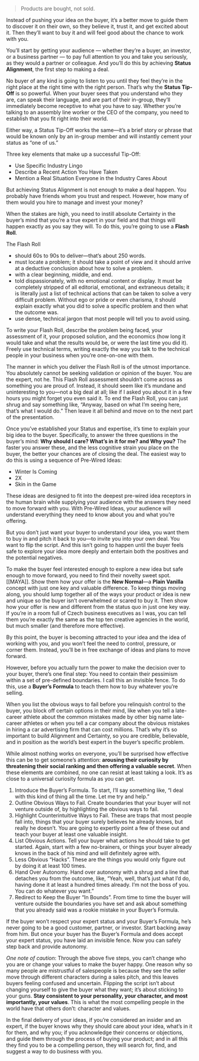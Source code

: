 > Products are bought, not sold.

Instead of pushing your idea on the buyer, it’s a better move to guide them to discover it on their own, so they believe it, trust it, and get excited about it. Then they’ll want to buy it and will feel good about the chance to work with you.

You’ll start by getting your audience — whether they’re a buyer, an investor, or a business partner — to pay full attention to you and take you seriously, as they would a partner or colleague. And you’ll do this by achieving **Status Alignment**, the first step to making a deal.

No buyer of any kind is going to listen to you until they feel they’re in the right place at the right time with the right person. That’s why the **Status Tip-Off** is so powerful. When your buyer sees that you understand who they are, can speak their language, and are part of their in-group, they’ll immediately become receptive to what you have to say. Whether you’re talking to an assembly line worker or the CEO of the company, you need to establish that you fit right into their world.

Either way, a Status Tip-Off works the same—it’s a brief story or phrase that would be known only by an in-group member and will instantly cement your status as “one of us.”

Three key elements that make up a successful Tip-Off: 
- Use Specific Industry Lingo
- Describe a Recent Action You Have Taken
- Mention a Real Situation Everyone in the Industry Cares About

But achieving Status Alignment is not enough to make a deal happen. You probably have friends whom you trust and respect. However, how many of them would you hire to manage and invest your money?

When the stakes are high, you need to instill absolute Certainty in the buyer’s mind that you’re a true expert in your field and that things will happen exactly as you say they will. To do this, you’re going to use a **Flash Roll**.

The Flash Roll
- should 60s to 90s to deliver—that’s about 250 words. 
- must locate a problem; it should take a point of view and it should arrive at a deductive conclusion about how to solve a problem. 
- with a clear beginning, middle, and end. 
- told dispassionately, with no emotional content or display. It must be completely stripped of all editorial, emotional, and extraneous details; it is literally just a list of technical actions that can be taken to solve a very difficult problem. Without ego or pride or even charisma, it should explain exactly what you did to solve a specific problem and then what the outcome was. 
- use dense, technical jargon that most people will tell you to avoid using. 

To write your Flash Roll, describe the problem being faced, your assessment of it, your proposed solution, and the economics (how long it would take and what the results would be, or were the last time you did it). Freely use technical terms, writing exactly the way you talk to the technical people in your business when you’re one-on-one with them. 

The manner in which you deliver the Flash Roll is of the utmost importance. You absolutely cannot be seeking validation or opinion of the buyer. You are the expert, not he. This Flash Roll assessment shouldn’t come across as something you are proud of. Instead, it should seem like it’s mundane and uninteresting to you—not a big deal at all; like if I asked you about it in a few hours you might forget you even said it. To end the Flash Roll, you can just shrug and say something like, “Anyway, based on what I’m seeing here, that’s what I would do.” Then leave it all behind and move on to the next part of the presentation.

Once you’ve established your Status and expertise, it’s time to explain your big idea to the buyer. Specifically, to answer the three questions in the buyer’s mind: **Why should I care? What’s in it for me? and Why you?** The faster you answer these, and the less cognitive strain you place on the buyer, the better your chances are of closing the deal. The easiest way to do this is using a sequence of Pre-Wired Ideas:
- Winter Is Coming
- 2X
- Skin in the Game

These ideas are designed to fit into the deepest pre-wired idea receptors in the human brain while supplying your audience with the answers they need to move forward with you. With Pre-Wired Ideas, your audience will understand everything they need to know about you and what you’re offering.

But you don’t just want your buyer to understand your idea, you want them to buy in and pitch it back to you—to invite you into your own deal. You want to flip the script. And this isn’t going to happen until the buyer feels safe to explore your idea more deeply and entertain both the positives and the potential negatives.

To make the buyer feel interested enough to explore a new idea but safe enough to move forward, you need to find their novelty sweet spot. [[MAYA]]. Show them how your offer is the **New Normal**—a **Plain Vanilla** concept with just one key and valuable difference. To keep things moving along, you should lump together all of the ways your product or idea is new and unique so the buyer isn’t overwhelmed or scared to buy it. Then show how your offer is new and different from the status quo in just one key way. If you’re in a room full of Czech business executives as I was, you can tell them you’re exactly the same as the top ten creative agencies in the world, but much smaller (and therefore more effective).

By this point, the buyer is becoming attracted to your idea and the idea of working with you, and you won’t feel the need to control, pressure, or corner them. Instead, you’ll be in free exchange of ideas and plans to move forward.

However, before you actually turn the power to make the decision over to your buyer, there’s one final step: You need to contain their pessimism within a set of pre-defined boundaries. I call this an invisible fence. To do this, use a **Buyer’s Formula** to teach them how to buy whatever you’re selling.

When you list the obvious ways to fail before you relinquish control to the buyer, you block off certain options in their mind, like when you tell a late-career athlete about the common mistakes made by other big name late-career athletes or when you tell a car company about the obvious mistakes in hiring a car advertising firm that can cost millions. That’s why it’s so important to build Alignment and Certainty, so you are credible, believable, and in position as the world’s best expert in the buyer’s specific problem.

While almost nothing works on everyone, you’ll be surprised how effective this can be to get someone’s attention: **arousing their curiosity by threatening their social ranking and then offering a valuable secret**. When these elements are combined, no one can resist at least taking a look. It’s as close to a universal curiosity formula as you can get.

1. Introduce the Buyer’s Formula. To start, I’ll say something like, “I deal with this kind of thing all the time. Let me try and help.”
2. Outline Obvious Ways to Fail. Create boundaries that your buyer will not venture outside of, by highlighting the obvious ways to fail.
3. Highlight Counterintuitive Ways to Fail. These are traps that most people fall into, things that your buyer surely believes he already knows, but really he doesn’t. You are going to expertly point a few of these out and teach your buyer at least one valuable insight.
4. List Obvious Actions. Tell your buyer what actions he should take to get started. Again, start with a few no-brainers, or things your buyer already knows in the back of his mind and will definitely agree with.
5. Less Obvious “Hacks”. These are the things you would only figure out by doing it at least 100 times.
6. Hand Over Autonomy. Hand over autonomy with a shrug and a line that detaches you from the outcome, like, “Yeah, well, that’s just what I’d do, having done it at least a hundred times already. I’m not the boss of you. You can do whatever you want.”
7. Redirect to Keep the Buyer “In Bounds”. From time to time the buyer will venture outside the boundaries you have set and ask about something that you already said was a rookie mistake in your Buyer’s Formula. 

If the buyer won’t respect your expert status and your Buyer’s Formula, he’s never going to be a good customer, partner, or investor. Start backing away from him. But once your buyer has the Buyer’s Formula and does accept your expert status, you have laid an invisible fence. Now you can safely step back and provide autonomy.

*One note of caution*: Through the above five steps, you can’t change who you are or change your values to make the buyer happy. One reason why so many people are mistrustful of salespeople is because they see the seller move through different characters during a sales pitch, and this leaves buyers feeling confused and uncertain. Flipping the script isn’t about changing yourself to give the buyer what they want; it’s about sticking to your guns. **Stay consistent to your personality, your character, and most importantly, your values**. This is what the most compelling people in the world have that others don’t: character and values.

In the final delivery of your ideas, if you’re considered an insider and an expert, if the buyer knows why they should care about your idea, what’s in it for them, and why you; if you acknowledge their concerns or objections, and guide them through the process of buying your product; and in all this they find you to be a compelling person, they will search for, find, and suggest a way to do business with you.
